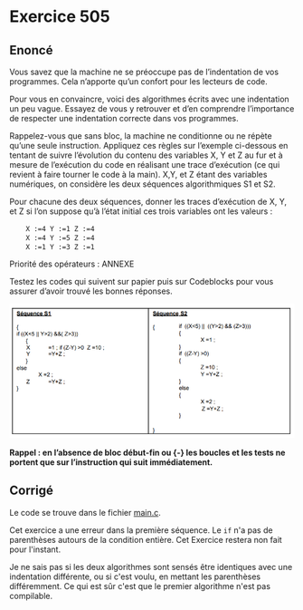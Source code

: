 # Exercice 505

## Enoncé

Vous savez que la machine ne se préoccupe pas de l’indentation de vos programmes. Cela n’apporte qu’un confort pour les lecteurs de code.

Pour vous en convaincre, voici des algorithmes écrits avec une indentation un peu vague. Essayez de vous y retrouver et d’en comprendre l’importance de respecter une indentation correcte dans vos programmes.

Rappelez-vous que sans bloc, la machine ne conditionne ou ne répète qu’une seule instruction. Appliquez ces règles sur l’exemple ci-dessous en tentant de suivre l’évolution du contenu des variables X, Y et Z au fur et à mesure de l’exécution du code en réalisant une trace d’exécution (ce qui revient à faire tourner le code à la main). X,Y, et Z étant des variables numériques, on considère les deux séquences algorithmiques S1 et S2.

Pour chacune des deux séquences, donner les traces d’exécution de X, Y, et Z si l’on suppose qu’à l’état initial ces trois variables ont les valeurs :

        X :=4 Y :=1 Z :=4
        X :=4 Y :=5 Z :=4
        X :=1 Y :=3 Z :=1

Priorité des opérateurs : ANNEXE

Testez les codes qui suivent sur papier puis sur Codeblocks pour vous assurer d’avoir trouvé les bonnes réponses.

![Ex505_Board](Ex505_Board.png)

**Rappel : en l’absence de bloc début-fin ou {-} les boucles et les tests ne portent que sur l’instruction qui suit immédiatement.**

## Corrigé

Le code se trouve dans le fichier [main.c](../code/main.c).

Cet exercice a une erreur dans la première séquence. Le `if` n'a pas de parenthèses autours de la condition entière. Cet Exercice restera non fait pour l'instant.

Je ne sais pas si les deux algorithmes sont sensés être identiques avec une indentation différente, ou si c'est voulu, en mettant les parenthèses différemment. Ce qui est sûr c'est que le premier algorithme n'est pas compilable.
